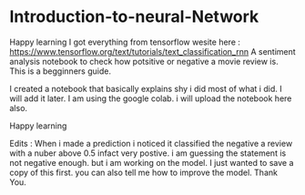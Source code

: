 # Introduction-to-neural-Network
   Happy learning  I got everything from tensorflow wesite here : https://www.tensorflow.org/text/tutorials/text_classification_rnn 
A sentiment analysis notebook to check how potsitive or negative a movie review is.
This is a begginners guide.

I created a notebook that basically explains shy i did most of what i did. I will add it later. I am using the google colab. i will upload the notebook here also. 

Happy learning

Edits :
When i made a prediction i noticed it classified the negative a review with a nuber above 0.5 infact very postive. i am guessing the statement is not negative enough. but i am working on the model. I just wanted to save a copy of this first. you can also tell me how to improve the model. Thank You.
